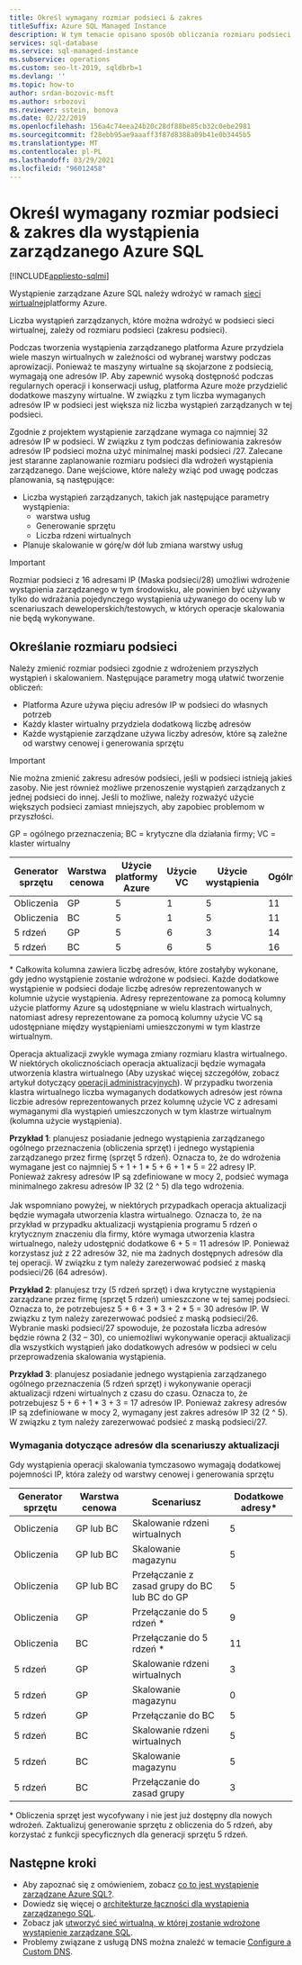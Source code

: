 ```yaml
---
title: Określ wymagany rozmiar podsieci & zakres
titleSuffix: Azure SQL Managed Instance
description: W tym temacie opisano sposób obliczania rozmiaru podsieci, w której zostanie wdrożone wystąpienie zarządzane Azure SQL.
services: sql-database
ms.service: sql-managed-instance
ms.subservice: operations
ms.custom: seo-lt-2019, sqldbrb=1
ms.devlang: ''
ms.topic: how-to
author: srdan-bozovic-msft
ms.author: srbozovi
ms.reviewer: sstein, bonova
ms.date: 02/22/2019
ms.openlocfilehash: 156a4c74eea24b20c28df88be85cb32c0ebe2981
ms.sourcegitcommit: f28ebb95ae9aaaff3f87d8388a09b41e0b3445b5
ms.translationtype: MT
ms.contentlocale: pl-PL
ms.lasthandoff: 03/29/2021
ms.locfileid: "96012458"
---
```

# <a name="determine-required-subnet-size--range-for-azure-sql-managed-instance"></a>Określ wymagany rozmiar podsieci & zakres dla wystąpienia zarządzanego Azure SQL
[!INCLUDE[appliesto-sqlmi](../includes/appliesto-sqlmi.md)]

Wystąpienie zarządzane Azure SQL należy wdrożyć w ramach [sieci wirtualnej](../../virtual-network/virtual-networks-overview.md)platformy Azure.

Liczba wystąpień zarządzanych, które można wdrożyć w podsieci sieci wirtualnej, zależy od rozmiaru podsieci (zakresu podsieci).

Podczas tworzenia wystąpienia zarządzanego platforma Azure przydziela wiele maszyn wirtualnych w zależności od wybranej warstwy podczas aprowizacji. Ponieważ te maszyny wirtualne są skojarzone z podsiecią, wymagają one adresów IP. Aby zapewnić wysoką dostępność podczas regularnych operacji i konserwacji usług, platforma Azure może przydzielić dodatkowe maszyny wirtualne. W związku z tym liczba wymaganych adresów IP w podsieci jest większa niż liczba wystąpień zarządzanych w tej podsieci.

Zgodnie z projektem wystąpienie zarządzane wymaga co najmniej 32 adresów IP w podsieci. W związku z tym podczas definiowania zakresów adresów IP podsieci można użyć minimalnej maski podsieci /27. Zalecane jest staranne zaplanowanie rozmiaru podsieci dla wdrożeń wystąpienia zarządzanego. Dane wejściowe, które należy wziąć pod uwagę podczas planowania, są następujące:

- Liczba wystąpień zarządzanych, takich jak następujące parametry wystąpienia:
  - warstwa usług
  - Generowanie sprzętu
  - Liczba rdzeni wirtualnych
- Planuje skalowanie w górę/w dół lub zmiana warstwy usług

> [!IMPORTANT]
> Rozmiar podsieci z 16 adresami IP (Maska podsieci/28) umożliwi wdrożenie wystąpienia zarządzanego w tym środowisku, ale powinien być używany tylko do wdrażania pojedynczego wystąpienia używanego do oceny lub w scenariuszach deweloperskich/testowych, w których operacje skalowania nie będą wykonywane.

## <a name="determine-subnet-size"></a>Określanie rozmiaru podsieci

Należy zmienić rozmiar podsieci zgodnie z wdrożeniem przyszłych wystąpień i skalowaniem. Następujące parametry mogą ułatwić tworzenie obliczeń:

- Platforma Azure używa pięciu adresów IP w podsieci do własnych potrzeb
- Każdy klaster wirtualny przydziela dodatkową liczbę adresów 
- Każde wystąpienie zarządzane używa liczby adresów, które są zależne od warstwy cenowej i generowania sprzętu

> [!IMPORTANT]
> Nie można zmienić zakresu adresów podsieci, jeśli w podsieci istnieją jakieś zasoby. Nie jest również możliwe przenoszenie wystąpień zarządzanych z jednej podsieci do innej. Jeśli to możliwe, należy rozważyć użycie większych podsieci zamiast mniejszych, aby zapobiec problemom w przyszłości.

GP = ogólnego przeznaczenia; BC = krytyczne dla działania firmy; VC = klaster wirtualny

| **Generator sprzętu** | **Warstwa cenowa** | **Użycie platformy Azure** | **Użycie VC** | **Użycie wystąpienia** | **Ogólnego*** |
| --- | --- | --- | --- | --- | --- |
| Obliczenia | GP | 5 | 1 | 5 | 11 |
| Obliczenia | BC | 5 | 1 | 5 | 11 |
| 5 rdzeń | GP | 5 | 6 | 3 | 14 |
| 5 rdzeń | BC | 5 | 6 | 5 | 16 |

  \* Całkowita kolumna zawiera liczbę adresów, które zostałyby wykonane, gdy jedno wystąpienie zostanie wdrożone w podsieci. Każde dodatkowe wystąpienie w podsieci dodaje liczbę adresów reprezentowanych w kolumnie użycie wystąpienia. Adresy reprezentowane za pomocą kolumny użycie platformy Azure są udostępniane w wielu klastrach wirtualnych, natomiast adresy reprezentowane za pomocą kolumny użycie VC są udostępniane między wystąpieniami umieszczonymi w tym klastrze wirtualnym.

Operacja aktualizacji zwykle wymaga zmiany rozmiaru klastra wirtualnego. W niektórych okolicznościach operacja aktualizacji będzie wymagała utworzenia klastra wirtualnego (Aby uzyskać więcej szczegółów, zobacz artykuł dotyczący [operacji administracyjnych](sql-managed-instance-paas-overview.md#management-operations)). W przypadku tworzenia klastra wirtualnego liczba wymaganych dodatkowych adresów jest równa liczbie adresów reprezentowanych przez kolumnę użycie VC z adresami wymaganymi dla wystąpień umieszczonych w tym klastrze wirtualnym (kolumna użycie wystąpienia).

**Przykład 1**: planujesz posiadanie jednego wystąpienia zarządzanego ogólnego przeznaczenia (obliczenia sprzęt) i jednego wystąpienia zarządzanego przez firmę (sprzęt 5 rdzeń). Oznacza to, że do wdrożenia wymagane jest co najmniej 5 + 1 + 1 * 5 + 6 + 1 * 5 = 22 adresy IP. Ponieważ zakresy adresów IP są zdefiniowane w mocy 2, podsieć wymaga minimalnego zakresu adresów IP 32 (2 ^ 5) dla tego wdrożenia.<br><br>
Jak wspomniano powyżej, w niektórych przypadkach operacja aktualizacji będzie wymagała utworzenia klastra wirtualnego. Oznacza to, że na przykład w przypadku aktualizacji wystąpienia programu 5 rdzeń o krytycznym znaczeniu dla firmy, które wymaga utworzenia klastra wirtualnego, należy udostępnić dodatkowe 6 + 5 = 11 adresów IP. Ponieważ korzystasz już z 22 adresów 32, nie ma żadnych dostępnych adresów dla tej operacji. W związku z tym należy zarezerwować podsieć z maską podsieci/26 (64 adresów).

**Przykład 2**: planujesz trzy (5 rdzeń sprzęt) i dwa krytyczne wystąpienia zarządzane przez firmę (sprzęt 5 rdzeń) umieszczone w tej samej podsieci. Oznacza to, że potrzebujesz 5 + 6 + 3 * 3 + 2 * 5 = 30 adresów IP. W związku z tym należy zarezerwować podsieć z maską podsieci/26. Wybranie maski podsieci/27 spowoduje, że pozostała liczba adresów będzie równa 2 (32 – 30), co uniemożliwi wykonywanie operacji aktualizacji dla wszystkich wystąpień jako dodatkowych adresów w podsieci w celu przeprowadzenia skalowania wystąpienia.

**Przykład 3**: planujesz posiadanie jednego wystąpienia zarządzanego ogólnego przeznaczenia (5 rdzeń sprzęt) i wykonywanie operacji aktualizacji rdzeni wirtualnych z czasu do czasu. Oznacza to, że potrzebujesz 5 + 6 + 1 * 3 + 3 = 17 adresów IP. Ponieważ zakresy adresów IP są zdefiniowane w mocy 2, wymagany jest zakres adresów IP 32 (2 ^ 5). W związku z tym należy zarezerwować podsieć z maską podsieci/27.

### <a name="address-requirements-for-update-scenarios"></a>Wymagania dotyczące adresów dla scenariuszy aktualizacji

Gdy wystąpienia operacji skalowania tymczasowo wymagają dodatkowej pojemności IP, która zależy od warstwy cenowej i generowania sprzętu

| **Generator sprzętu** | **Warstwa cenowa** | **Scenariusz** | **Dodatkowe adresy*** |
| --- | --- | --- | --- |
| Obliczenia | GP lub BC | Skalowanie rdzeni wirtualnych | 5 |
| Obliczenia | GP lub BC | Skalowanie magazynu | 5 |
| Obliczenia | GP lub BC | Przełączanie z zasad grupy do BC lub BC do GP | 5 |
| Obliczenia | GP | Przełączanie do 5 rdzeń * | 9 |
| Obliczenia | BC | Przełączanie do 5 rdzeń * | 11 |
| 5 rdzeń | GP | Skalowanie rdzeni wirtualnych | 3 |
| 5 rdzeń | GP | Skalowanie magazynu | 0 |
| 5 rdzeń | GP | Przełączanie do BC | 5 |
| 5 rdzeń | BC | Skalowanie rdzeni wirtualnych | 5 |
| 5 rdzeń | BC | Skalowanie magazynu | 5 |
| 5 rdzeń | BC | Przełączanie do zasad grupy | 3 |

  \* Obliczenia sprzęt jest wycofywany i nie jest już dostępny dla nowych wdrożeń. Zaktualizuj generowanie sprzętu z obliczenia do 5 rdzeń, aby korzystać z funkcji specyficznych dla generacji sprzętu 5 rdzeń.

## <a name="next-steps"></a>Następne kroki

- Aby zapoznać się z omówieniem, zobacz [co to jest wystąpienie zarządzane Azure SQL?](sql-managed-instance-paas-overview.md).
- Dowiedz się więcej o [architekturze łączności dla wystąpienia zarządzanego SQL](connectivity-architecture-overview.md).
- Zobacz jak [utworzyć sieć wirtualną, w której zostanie wdrożone wystąpienie zarządzane SQL](virtual-network-subnet-create-arm-template.md).
- Problemy związane z usługą DNS można znaleźć w temacie [Configure a Custom DNS](custom-dns-configure.md).
